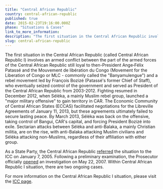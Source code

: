 ```yaml
---
title: "Central African Republic"
country: central-african-republic
published: true
date: 2015-02-23T19:16:00.000Z
phase: "Situations & Cases"
link_to_more_information:
description: "The first situation in the Central African Republic involves sectarian violence caused by the Christian anti-Balaka and Muslim Séléka militias. Within the Central African Republic I situation, there are two ongoing cases related to this situation."
slug: central-african-republic
---
```


The first situation in the Central African Republic (called Central African Republic I) involves an armed conflict between the part of the armed forces of the Central African Republic still loyal to then-President Ange‐Félix Patassé and the Mouvement de libération du Congo (Movement for the Liberation of Congo or MLC - commonly called the "Banyamulengue") and a rebel movement led by François Bozizé (Patassé's former Chief of Staff), who eventually seized control of the government and served as President of the Central African Republic from 2003-2012. Fighting resumed in December 2012, when Séléka, a mainly Muslim rebel group, launched a "major military offensive" to gain territory in CAR. The Economic Community of Central African States (ECCAS) facilitated negotiations for the Libreville Agreements of January 11, 2013, but these agreements ultimately failed to secure lasting peace. By March 2013, Séléka was back on the offensive, taking control of Bangui, CAR's capital, and forcing President Bozizé into exile. Sectarian attacks between Séléka and anti-Balaka, a mainly Christian militia, are on the rise, with anti-Balaka attacking Muslim civilians and Séléka attacking non-Muslims, regardless of their affiliation with either group.

As a State Party, the Central African Republic [referred](http://www.icc-cpi.int/en_menus/icc/press%20and%20media/press%20releases/2005/Pages/otp%20prosecutor%20receives%20referral%20concerning%20central%20african%20republic.aspx) the situation to the ICC on January 7, 2005. Following a preliminary examination, the Prosecutor officially [opened](http://www.icc-cpi.int/en_menus/icc/press%20and%20media/press%20releases/2007/Pages/prosecutor%20opens%20investigation%20in%20the%20central%20african%20republic.aspx) an investigation on May 22, 2007. Within Central African Republic I situation, there are two ongoing cases.

For more information on the Central African Republic I situation, please visit the [ICC page](http://www.icc-cpi.int/en_menus/icc/situations%20and%20cases/situations/situation%20icc%200105/Pages/situation%20icc-0105.aspx).

